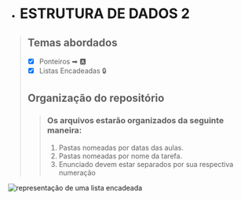 - # __ESTRUTURA DE DADOS 2__

> ## Temas abordados
> - [x] Ponteiros ➡ 🅰
> - [x] Listas Encadeadas 🔒
>
> ## Organização do repositório
>
> > ### Os arquivos estarão organizados da seguinte maneira:
> > 1. Pastas nomeadas por datas das aulas.
> > 2. Pastas nomeadas por nome da tarefa.
> > 3. Enunciado devem estar separados por sua respectiva numeração

 ![representação de uma lista encadeada](http://4.bp.blogspot.com/-NxH9BKaeWuU/VesYLlKGUsI/AAAAAAAAAJQ/gJWWjxLe0sU/s1600/listaencad.png)
